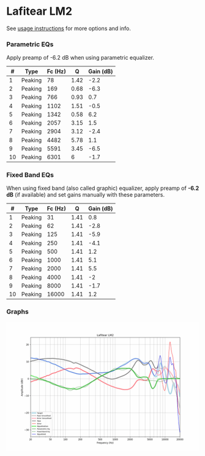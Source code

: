 # Lafitear LM2
See [usage instructions](https://github.com/jaakkopasanen/AutoEq#usage) for more options and info.

### Parametric EQs
Apply preamp of -6.2 dB when using parametric equalizer.

|   # | Type    |   Fc (Hz) |    Q |   Gain (dB) |
|-----|---------|-----------|------|-------------|
|   1 | Peaking |        78 | 1.42 |        -2.2 |
|   2 | Peaking |       169 | 0.68 |        -6.3 |
|   3 | Peaking |       766 | 0.93 |         0.7 |
|   4 | Peaking |      1102 | 1.51 |        -0.5 |
|   5 | Peaking |      1342 | 0.58 |         6.2 |
|   6 | Peaking |      2057 | 3.15 |         1.5 |
|   7 | Peaking |      2904 | 3.12 |        -2.4 |
|   8 | Peaking |      4482 | 5.78 |         1.1 |
|   9 | Peaking |      5591 | 3.45 |        -6.5 |
|  10 | Peaking |      6301 | 6    |        -1.7 |

### Fixed Band EQs
When using fixed band (also called graphic) equalizer, apply preamp of **-6.2 dB** (if available) and set gains manually with these parameters.

|   # | Type    |   Fc (Hz) |    Q |   Gain (dB) |
|-----|---------|-----------|------|-------------|
|   1 | Peaking |        31 | 1.41 |         0.8 |
|   2 | Peaking |        62 | 1.41 |        -2.8 |
|   3 | Peaking |       125 | 1.41 |        -5.9 |
|   4 | Peaking |       250 | 1.41 |        -4.1 |
|   5 | Peaking |       500 | 1.41 |         1.2 |
|   6 | Peaking |      1000 | 1.41 |         5.1 |
|   7 | Peaking |      2000 | 1.41 |         5.5 |
|   8 | Peaking |      4000 | 1.41 |        -2   |
|   9 | Peaking |      8000 | 1.41 |        -1.7 |
|  10 | Peaking |     16000 | 1.41 |         1.2 |

### Graphs
![](./Lafitear%20LM2.png)
